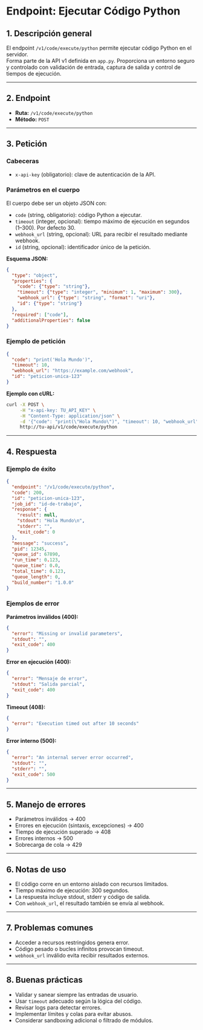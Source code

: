 # Endpoint: Ejecutar Código Python

## 1. Descripción general

El endpoint `/v1/code/execute/python` permite ejecutar código Python en el servidor.  
Forma parte de la API v1 definida en `app.py`. Proporciona un entorno seguro y controlado con validación de entrada, captura de salida y control de tiempos de ejecución.

---

## 2. Endpoint

- **Ruta:** `/v1/code/execute/python`  
- **Método:** `POST`

---

## 3. Petición

### Cabeceras

- `x-api-key` (obligatorio): clave de autenticación de la API.

### Parámetros en el cuerpo

El cuerpo debe ser un objeto JSON con:

- `code` (string, obligatorio): código Python a ejecutar.  
- `timeout` (integer, opcional): tiempo máximo de ejecución en segundos (1–300). Por defecto 30.  
- `webhook_url` (string, opcional): URL para recibir el resultado mediante webhook.  
- `id` (string, opcional): identificador único de la petición.  

**Esquema JSON:**

```json
{
  "type": "object",
  "properties": {
    "code": {"type": "string"},
    "timeout": {"type": "integer", "minimum": 1, "maximum": 300},
    "webhook_url": {"type": "string", "format": "uri"},
    "id": {"type": "string"}
  },
  "required": ["code"],
  "additionalProperties": false
}
````

### Ejemplo de petición

```json
{
  "code": "print('Hola Mundo')",
  "timeout": 10,
  "webhook_url": "https://example.com/webhook",
  "id": "peticion-unica-123"
}
```

**Ejemplo con cURL:**

```bash
curl -X POST \
     -H "x-api-key: TU_API_KEY" \
     -H "Content-Type: application/json" \
     -d '{"code": "print(\"Hola Mundo\")", "timeout": 10, "webhook_url": "https://example.com/webhook", "id": "peticion-unica-123"}' \
     http://tu-api/v1/code/execute/python
```

---

## 4. Respuesta

### Ejemplo de éxito

```json
{
  "endpoint": "/v1/code/execute/python",
  "code": 200,
  "id": "peticion-unica-123",
  "job_id": "id-de-trabajo",
  "response": {
    "result": null,
    "stdout": "Hola Mundo\n",
    "stderr": "",
    "exit_code": 0
  },
  "message": "success",
  "pid": 12345,
  "queue_id": 67890,
  "run_time": 0.123,
  "queue_time": 0.0,
  "total_time": 0.123,
  "queue_length": 0,
  "build_number": "1.0.0"
}
```

### Ejemplos de error

**Parámetros inválidos (400):**

```json
{
  "error": "Missing or invalid parameters",
  "stdout": "",
  "exit_code": 400
}
```

**Error en ejecución (400):**

```json
{
  "error": "Mensaje de error",
  "stdout": "Salida parcial",
  "exit_code": 400
}
```

**Timeout (408):**

```json
{
  "error": "Execution timed out after 10 seconds"
}
```

**Error interno (500):**

```json
{
  "error": "An internal server error occurred",
  "stdout": "",
  "stderr": "",
  "exit_code": 500
}
```

---

## 5. Manejo de errores

* Parámetros inválidos → 400
* Errores en ejecución (sintaxis, excepciones) → 400
* Tiempo de ejecución superado → 408
* Errores internos → 500
* Sobrecarga de cola → 429

---

## 6. Notas de uso

* El código corre en un entorno aislado con recursos limitados.
* Tiempo máximo de ejecución: 300 segundos.
* La respuesta incluye stdout, stderr y código de salida.
* Con `webhook_url`, el resultado también se envía al webhook.

---

## 7. Problemas comunes

* Acceder a recursos restringidos genera error.
* Código pesado o bucles infinitos provocan timeout.
* `webhook_url` inválido evita recibir resultados externos.

---

## 8. Buenas prácticas

* Validar y sanear siempre las entradas de usuario.
* Usar `timeout` adecuado según la lógica del código.
* Revisar logs para detectar errores.
* Implementar límites y colas para evitar abusos.
* Considerar sandboxing adicional o filtrado de módulos.

```
